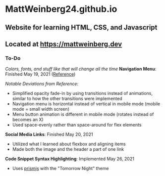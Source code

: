 ﻿# MattWeinberg24.github.io
## Website for learning HTML, CSS, and Javascript
## Located at https://mattweinberg.dev

### To-Do
*Colors, fonts, and stuff like that will change all the time*
**Navigation Menu**: Finished May 19, 2021 ([Reference](https://youtu.be/gXkqy0b4M5g))

*Notable Deviations from Reference:*
* Simplified opacity fade-in by using transitions instead of animations, similar to how the other transitions were implemented
* Navigation menu is horizontal instead of vertical in mobile mode (mobile mode = small width screen)
* Menu button animation is different in mobile mode (rotates instead of becomes an X)
* Used space-evenly rather than space-around for flex elements

**Social Media Links**: Finished May 20, 2021

* Utilized what I learned about flexbox and aligning items
* Made both the image and the header a part of one link

**Code Snippet Syntax Highlighting**: Implemented May 26, 2021

* Uses [prismjs](https://prismjs.com/) with the "Tomorrow Night" theme
